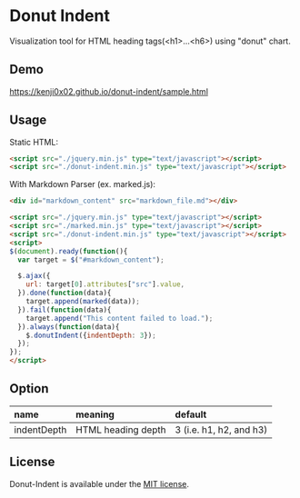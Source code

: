 # Donut Indent

Visualization tool for HTML heading tags(\<h1>...\<h6>) using "donut" chart.

## Demo

https://kenji0x02.github.io/donut-indent/sample.html

## Usage

Static HTML:

```html
<script src="./jquery.min.js" type="text/javascript"></script>
<script src="./donut-indent.min.js" type="text/javascript"></script>
```

With Markdown Parser (ex. marked.js):

```html
<div id="markdown_content" src="markdown_file.md"></div>

<script src="./jquery.min.js" type="text/javascript"></script>
<script src="./marked.min.js" type="text/javascript"></script>
<script src="./donut-indent.min.js" type="text/javascript"></script>
<script>
$(document).ready(function(){
  var target = $("#markdown_content");

  $.ajax({
    url: target[0].attributes["src"].value,
  }).done(function(data){
    target.append(marked(data));
  }).fail(function(data){
    target.append("This content failed to load.");
  }).always(function(data){
    $.donutIndent({indentDepth: 3});
  });
});
</script>
```

## Option

|name|meaning|default|
|:--|:--|:--|
|indentDepth|HTML heading depth|3 (i.e. h1, h2, and h3)|

## License

Donut-Indent is available under the [MIT license](https://github.com/kenji0x02/donut-indent/blob/master/LICENSE).
